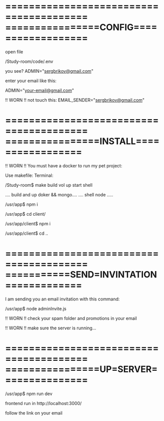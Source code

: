 ========================================
================CONFIG==================
========================================
open file

/Study-room/code/.env 

you see?
ADMIN="sergbrikov@gmail.com"

enter your email like this:

ADMIN="your-email@gmail.com"

!! WORN !! not touch this:
EMAIL_SENDER="sergbrikov@gmail.com"

========================================
================INSTALL=================
========================================
!! WORN !! You must have a docker to run my pet project:

Use makefile:
Terminal:

/Study-room$ make build vol up start shell

.... build and up doker && mongo....
.... shell node .....

/usr/app$ npm i

/usr/app$ cd client/

/usr/app/client$ npm i 

/usr/app/client$ cd ..


========================================
===========SEND=INVINTATION=============
========================================
I am sending you an email invitation with this command:

/usr/app$ node adminInvite.js

!! WORN !! check your spam folder and promotions in your email

!! WORN !! make sure the server is running...

========================================
================UP=SERVER===============
========================================

/usr/app$ npm run dev

frontend run in http://localhost:3000/

follow the link on your email 